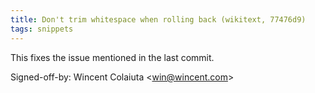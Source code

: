 ```yaml
---
title: Don't trim whitespace when rolling back (wikitext, 77476d9)
tags: snippets
---
```


This fixes the issue mentioned in the last commit.

Signed-off-by: Wincent Colaiuta &lt;win@wincent.com&gt;
